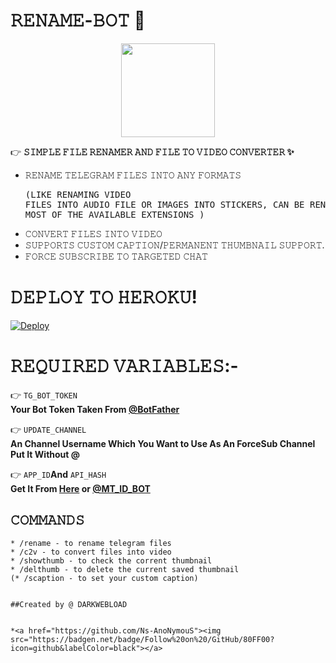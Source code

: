 # 𝚁𝙴𝙽𝙰𝙼𝙴-𝙱𝙾𝚃 📝

<p align="middle">
<img src="https://telegra.ph/file/398883252fe587eb217fb.jpg" width="150" height="150"><br>

👉 **𝚂𝙸𝙼𝙿𝙻𝙴 𝙵𝙸𝙻𝙴 𝚁𝙴𝙽𝙰𝙼𝙴𝚁 𝙰𝙽𝙳 𝙵𝙸𝙻𝙴 𝚃𝙾 𝚅𝙸𝙳𝙴𝙾 𝙲𝙾𝙽𝚅𝙴𝚁𝚃𝙴𝚁 ✨️**
* 𝚁𝙴𝙽𝙰𝙼𝙴 𝚃𝙴𝙻𝙴𝙶𝚁𝙰𝙼 𝙵𝙸𝙻𝙴𝚂 𝙸𝙽𝚃𝙾 𝙰𝙽𝚈 𝙵𝙾𝚁𝙼𝙰𝚃𝚂 <pre>(𝙻𝙸𝙺𝙴 𝚁𝙴𝙽𝙰𝙼𝙸𝙽𝙶 𝚅𝙸𝙳𝙴𝙾 𝙵𝙸𝙻𝙴𝚂 𝙸𝙽𝚃𝙾 𝙰𝚄𝙳𝙸𝙾 𝙵𝙸𝙻𝙴 𝙾𝚁 𝙸𝙼𝙰𝙶𝙴𝚂 𝙸𝙽𝚃𝙾 𝚂𝚃𝙸𝙲𝙺𝙴𝚁𝚂, 𝙲𝙰𝙽 𝙱𝙴 𝚁𝙴𝙽𝙰𝙼𝙴 𝙰𝙽𝚈 𝙵𝙸𝙻𝙴 𝚃𝙾 𝙼𝙾𝚂𝚃 𝙾𝙵 𝚃𝙷𝙴 𝙰𝚅𝙰𝙸𝙻𝙰𝙱𝙻𝙴 𝙴𝚇𝚃𝙴𝙽𝚂𝙸𝙾𝙽𝚂 ) </pre>
* 𝙲𝙾𝙽𝚅𝙴𝚁𝚃 𝙵𝙸𝙻𝙴𝚂 𝙸𝙽𝚃𝙾 𝚅𝙸𝙳𝙴𝙾
* 𝚂𝚄𝙿𝙿𝙾𝚁𝚃𝚂 𝙲𝚄𝚂𝚃𝙾𝙼 𝙲𝙰𝙿𝚃𝙸𝙾𝙽/𝙿𝙴𝚁𝙼𝙰𝙽𝙴𝙽𝚃 𝚃𝙷𝚄𝙼𝙱𝙽𝙰𝙸𝙻 𝚂𝚄𝙿𝙿𝙾𝚁𝚃.
* 𝙵𝙾𝚁𝙲𝙴 𝚂𝚄𝙱𝚂𝙲𝚁𝙸𝙱𝙴 𝚃𝙾 𝚃𝙰𝚁𝙶𝙴𝚃𝙴𝙳 𝙲𝙷𝙰𝚃
# 𝙳𝙴𝙿𝙻𝙾𝚈 𝚃𝙾 𝙷𝙴𝚁𝙾𝙺𝚄!

[![Deploy](https://www.herokucdn.com/deploy/button.svg)](https://heroku.com/deploy?template=https://github.com/DARKWEBLOAD-TG/RENAMER-BOT)

# 𝚁𝙴𝚀𝚄𝙸𝚁𝙴𝙳 𝚅𝙰𝚁𝙸𝙰𝙱𝙻𝙴𝚂:-

 👉 `TG_BOT_TOKEN`<br> **Your Bot Token Taken From [@BotFather](https://t.me/botfather)**

 👉 `UPDATE_CHANNEL`<br> **An Channel Username Which You Want to Use As An ForceSub Channel Put It Without @**

 👉 `APP_ID`__And__ `API_HASH`<br>**Get It From [Here](http://www.my.telegram.org) or [@MT_ID_BOT](http://www.telegram.dog/MT_ID_BOT)**

## 𝙲𝙾𝙼𝙼𝙰𝙽𝙳𝚂
```
* /rename - to rename telegram files
* /c2v - to convert files into video
* /showthumb - to check the corrent thumbnail
* /delthumb - to delete the current saved thumbnail
(* /scaption - to set your custom caption)


##Created by @ DARKWEBLOAD


*<a href="https://github.com/Ns-AnoNymouS"><img src="https://badgen.net/badge/Follow%20on%20/GitHub/80FF00?icon=github&labelColor=black"></a>
